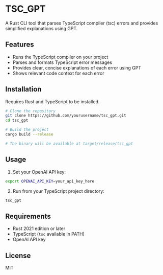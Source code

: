# TSC_GPT

A Rust CLI tool that parses TypeScript compiler (tsc) errors and provides simplified explanations using GPT.

## Features

- Runs the TypeScript compiler on your project
- Parses and formats TypeScript error messages
- Provides clear, concise explanations of each error using GPT
- Shows relevant code context for each error

## Installation

Requires Rust and TypeScript to be installed.

```bash
# Clone the repository
git clone https://github.com/yourusername/tsc_gpt.git
cd tsc_gpt

# Build the project
cargo build --release

# The binary will be available at target/release/tsc_gpt
```

## Usage

1. Set your OpenAI API key:

```bash
export OPENAI_API_KEY=your_api_key_here
```

2. Run from your TypeScript project directory:

```bash
tsc_gpt
```

## Requirements

- Rust 2021 edition or later
- TypeScript (`tsc` available in PATH)
- OpenAI API key

## License

MIT